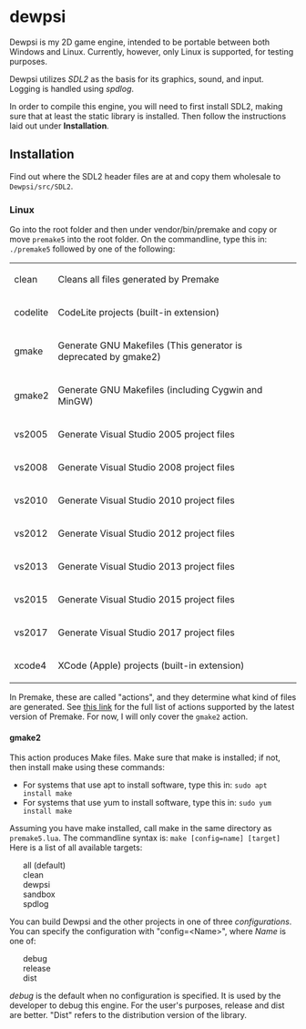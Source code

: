# dewpsi
Dewpsi is my 2D game engine, intended to be portable between both Windows and Linux. Currently, however, only Linux is supported, for testing purposes.

Dewpsi utilizes _SDL2_ as the basis for its graphics, sound, and input. Logging is handled using _spdlog_.

In order to compile this engine, you will need to first install SDL2, making sure that at least the static library is installed. Then follow the instructions laid out under **Installation**.

## Installation
Find out where the SDL2 header files are at and copy them wholesale to `Dewpsi/src/SDL2`.

### Linux
Go into the root folder and then under vendor/bin/premake and copy or move `premake5` into the root folder. On the commandline, type this in: `./premake5` followed by one of the following:

<table border="0" cellspacing="5px" cellpadding="2px" class="ta1"><colgroup><col width="67"/><col width="478"/></colgroup><tr class="ro1"><td style="text-align:left;width:43.46pt; " class="ce1"><p>clean</p></td><td style="text-align:left;width:309.8pt; " class="ce1"><p>Cleans all files generated by Premake</p></td></tr><tr class="ro1"><td style="text-align:left;width:43.46pt; " class="ce1"><p>codelite</p></td><td style="text-align:left;width:309.8pt; " class="ce1"><p>CodeLite projects (built-in extension)</p></td></tr><tr class="ro1"><td style="text-align:left;width:43.46pt; " class="ce1"><p>gmake</p></td><td style="text-align:left;width:309.8pt; " class="ce1"><p>Generate GNU Makefiles (This generator is deprecated by gmake2)</p></td></tr><tr class="ro1"><td style="text-align:left;width:43.46pt; " class="ce1"><p>gmake2</p></td><td style="text-align:left;width:309.8pt; " class="ce1"><p>Generate GNU Makefiles (including Cygwin and MinGW)</p></td></tr><tr class="ro1"><td style="text-align:left;width:43.46pt; " class="ce1"><p>vs2005</p></td><td style="text-align:left;width:309.8pt; " class="ce1"><p>Generate Visual Studio 2005 project files</p></td></tr><tr class="ro1"><td style="text-align:left;width:43.46pt; " class="ce1"><p>vs2008</p></td><td style="text-align:left;width:309.8pt; " class="ce1"><p>Generate Visual Studio 2008 project files</p></td></tr><tr class="ro1"><td style="text-align:left;width:43.46pt; " class="ce1"><p>vs2010</p></td><td style="text-align:left;width:309.8pt; " class="ce1"><p>Generate Visual Studio 2010 project files</p></td></tr><tr class="ro1"><td style="text-align:left;width:43.46pt; " class="ce1"><p>vs2012</p></td><td style="text-align:left;width:309.8pt; " class="ce1"><p>Generate Visual Studio 2012 project files</p></td></tr><tr class="ro1"><td style="text-align:left;width:43.46pt; " class="ce1"><p>vs2013</p></td><td style="text-align:left;width:309.8pt; " class="ce1"><p>Generate Visual Studio 2013 project files</p></td></tr><tr class="ro1"><td style="text-align:left;width:43.46pt; " class="ce1"><p>vs2015</p></td><td style="text-align:left;width:309.8pt; " class="ce1"><p>Generate Visual Studio 2015 project files</p></td></tr><tr class="ro1"><td style="text-align:left;width:43.46pt; " class="ce1"><p>vs2017</p></td><td style="text-align:left;width:309.8pt; " class="ce1"><p>Generate Visual Studio 2017 project files</p></td></tr><tr class="ro1"><td style="text-align:left;width:43.46pt; " class="ce1"><p>xcode4</p></td><td style="text-align:left;width:309.8pt; " class="ce1"><p>XCode (Apple) projects (built-in extension)</p></td></tr></table>

In Premake, these are called "actions", and they determine what kind of files are generated. See [this link](https://github.com/premake/premake-core/wiki/Using-Premake) for the full list of actions supported by the latest version of Premake. For now, I will only cover the `gmake2` action.

#### gmake2
This action produces Make files. Make sure that make is installed; if not, then install make using these commands:

* For systems that use apt to install software, type this in: `sudo apt install make`
* For systems that use yum to install software, type this in: `sudo yum install make`

Assuming you have make installed, call make in the same directory as `premake5.lua`.
The commandline syntax is: `make [config=name] [target]`
Here is a list of all available targets:

<ul style="list-style-type:none">
    <li>all (default)</li>
    <li>clean</li>
    <li>dewpsi</li>
    <li>sandbox</li>
    <li>spdlog</li>
</ul>

You can build Dewpsi and the other projects in one of three _configurations_. You can specify the configuration with "config=\<Name>", where _Name_ is one of:

<ul style="list-style-type:none">
    <li>debug</li>
    <li>release</li>
    <li>dist</li>
</ul>

_debug_ is the default when no configuration is specified. It is used by the developer to debug this engine. For the user's purposes, release and dist are better. "Dist" refers to the distribution version of the library.
